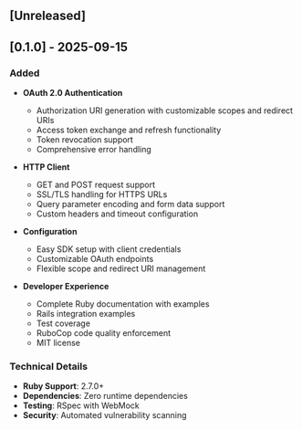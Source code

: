 ## [Unreleased]

## [0.1.0] - 2025-09-15

### Added
- **OAuth 2.0 Authentication**
  - Authorization URI generation with customizable scopes and redirect URIs
  - Access token exchange and refresh functionality
  - Token revocation support
  - Comprehensive error handling

- **HTTP Client**
  - GET and POST request support
  - SSL/TLS handling for HTTPS URLs
  - Query parameter encoding and form data support
  - Custom headers and timeout configuration

- **Configuration**
  - Easy SDK setup with client credentials
  - Customizable OAuth endpoints
  - Flexible scope and redirect URI management

- **Developer Experience**
  - Complete Ruby documentation with examples
  - Rails integration examples
  - Test coverage
  - RuboCop code quality enforcement
  - MIT license

### Technical Details
- **Ruby Support**: 2.7.0+
- **Dependencies**: Zero runtime dependencies
- **Testing**: RSpec with WebMock
- **Security**: Automated vulnerability scanning
